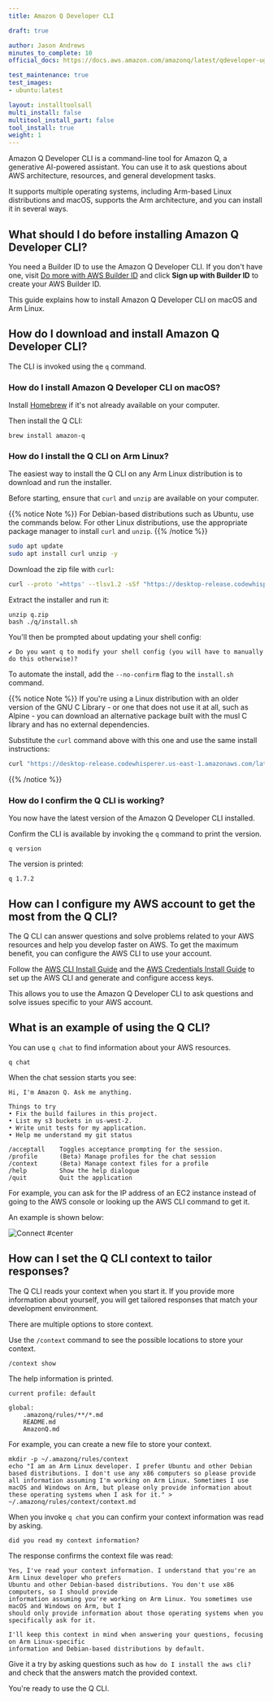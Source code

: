 ```yaml
---
title: Amazon Q Developer CLI

draft: true

author: Jason Andrews
minutes_to_complete: 10
official_docs: https://docs.aws.amazon.com/amazonq/latest/qdeveloper-ug/command-line.html

test_maintenance: true
test_images:
- ubuntu:latest

layout: installtoolsall
multi_install: false
multitool_install_part: false
tool_install: true
weight: 1
---
```


Amazon Q Developer CLI is a command-line tool for Amazon Q, a generative AI-powered assistant. You can use it to ask questions about AWS architecture, resources, and general development tasks. 

It supports multiple operating systems, including Arm-based Linux distributions and macOS, supports the Arm architecture, and you can install it in several ways.

## What should I do before installing Amazon Q Developer CLI?

You need a Builder ID to use the Amazon Q Developer CLI. If you don't have one, visit [Do more with AWS Builder ID](https://community.aws/builderid) and click **Sign up with Builder ID** to create your AWS Builder ID. 

This guide explains how to install Amazon Q Developer CLI on macOS and Arm Linux.

## How do I download and install Amazon Q Developer CLI?

The CLI is invoked using the `q` command. 

### How do I install Amazon Q Developer CLI on macOS?

Install [Homebrew](https://brew.sh/) if it's not already available on your computer.

Then install the Q CLI:

```console
brew install amazon-q
```

### How do I install the Q CLI on Arm Linux?

The easiest way to install the Q CLI on any Arm Linux distribution is to download and run the installer. 

Before starting, ensure that `curl` and `unzip` are available on your computer. 

{{% notice Note %}}
For Debian-based distributions such as Ubuntu, use the commands below. For other Linux distributions, use the appropriate package manager to install `curl` and `unzip`.
{{% /notice %}} 

```bash { target="ubuntu:latest" }
sudo apt update
sudo apt install curl unzip -y
```

Download the zip file with `curl`:

```bash { target="ubuntu:latest" }
curl --proto '=https' --tlsv1.2 -sSf "https://desktop-release.codewhisperer.us-east-1.amazonaws.com/latest/q-aarch64-linux.zip" -o "q.zip"
```

Extract the installer and run it:

```console
unzip q.zip
bash ./q/install.sh
```

You'll then be prompted about updating your shell config:

```output
✔ Do you want q to modify your shell config (you will have to manually do this otherwise)? 
```

To automate the install, add the `--no-confirm` flag to the `install.sh` command. 

{{% notice Note %}}
If you're using a Linux distribution with an older version of the GNU C Library - or one that does not use it at all, such as Alpine - you can download an alternative package built with the musl C library and has no external dependencies. 

Substitute the `curl` command above with this one and use the same install instructions:

```bash { target="ubuntu:latest" }
curl "https://desktop-release.codewhisperer.us-east-1.amazonaws.com/latest/q-aarch64-linux-musl.zip" -o "q.zip"
```

{{% /notice %}}

### How do I confirm the Q CLI is working?

You now have the latest version of the Amazon Q Developer CLI installed. 

Confirm the CLI is available by invoking the `q` command to print the version.

```console
q version
```

The version is printed:

```output
q 1.7.2
```

## How can I configure my AWS account to get the most from the Q CLI?

The Q CLI can answer questions and solve problems related to your AWS resources and help you develop faster on AWS. To get the maximum benefit, you can configure the AWS CLI to use your account. 

Follow the [AWS CLI Install Guide](/install-guides/aws_access_keys/) and the [AWS Credentials Install Guide](/install-guides/aws_access_keys/) to set up the AWS CLI and generate and configure access keys. 

This allows you to use the Amazon Q Developer CLI to ask questions and solve issues specific to your AWS account. 

## What is an example of using the Q CLI? 

You can use `q chat` to find information about your AWS resources. 

```console
q chat
```

When the chat session starts you see:

```output
Hi, I'm Amazon Q. Ask me anything.

Things to try
• Fix the build failures in this project.
• List my s3 buckets in us-west-2.
• Write unit tests for my application.
• Help me understand my git status

/acceptall    Toggles acceptance prompting for the session.
/profile      (Beta) Manage profiles for the chat session
/context      (Beta) Manage context files for a profile
/help         Show the help dialogue
/quit         Quit the application
```

For example, you can ask for the IP address of an EC2 instance instead of going to the AWS console or looking up the AWS CLI command to get it. 

An example is shown below:

![Connect #center](/install-guides/_images/q.gif)

## How can I set the Q CLI context to tailor responses? 

The Q CLI reads your context when you start it. If you provide more information about yourself, you will get tailored responses that match your development environment.

There are multiple options to store context.

Use the `/context` command to see the possible locations to store your context.

```console
/context show
```

The help information is printed.

```output
current profile: default

global:
    .amazonq/rules/**/*.md
    README.md
    AmazonQ.md
```

For example, you can create a new file to store your context.

```console
mkdir -p ~/.amazonq/rules/context
echo "I am an Arm Linux developer. I prefer Ubuntu and other Debian based distributions. I don't use any x86 computers so please provide all information assuming I'm working on Arm Linux. Sometimes I use macOS and Windows on Arm, but please only provide information about these operating systems when I ask for it." > ~/.amazonq/rules/context/context.md
```

When you invoke `q chat` you can confirm your context information was read by asking. 

```console
did you read my context information?
```

The response confirms the context file was read:

```output
Yes, I've read your context information. I understand that you're an Arm Linux developer who prefers 
Ubuntu and other Debian-based distributions. You don't use x86 computers, so I should provide 
information assuming you're working on Arm Linux. You sometimes use macOS and Windows on Arm, but I 
should only provide information about those operating systems when you specifically ask for it.

I'll keep this context in mind when answering your questions, focusing on Arm Linux-specific 
information and Debian-based distributions by default.
```

Give it a try by asking questions such as `how do I install the aws cli?` and check that the answers match the provided context. 

You're ready to use the Q CLI. 
